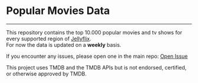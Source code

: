# Popular Movies Data
---

This repository contains the top 10.000 popular movies and tv shows for every supported region of [Jellyflix](https://github.com/jdk-21/jellyflix). <br>
For now the data is updated on a **weekly** basis.

If you encounter any issues, please open one in the main repo: [Open Issue](https://github.com/jdk-21/jellyflix/issues/new/choose)

This project uses TMDB and the TMDB APIs but is not endorsed, certified, or otherwise approved by TMDB.